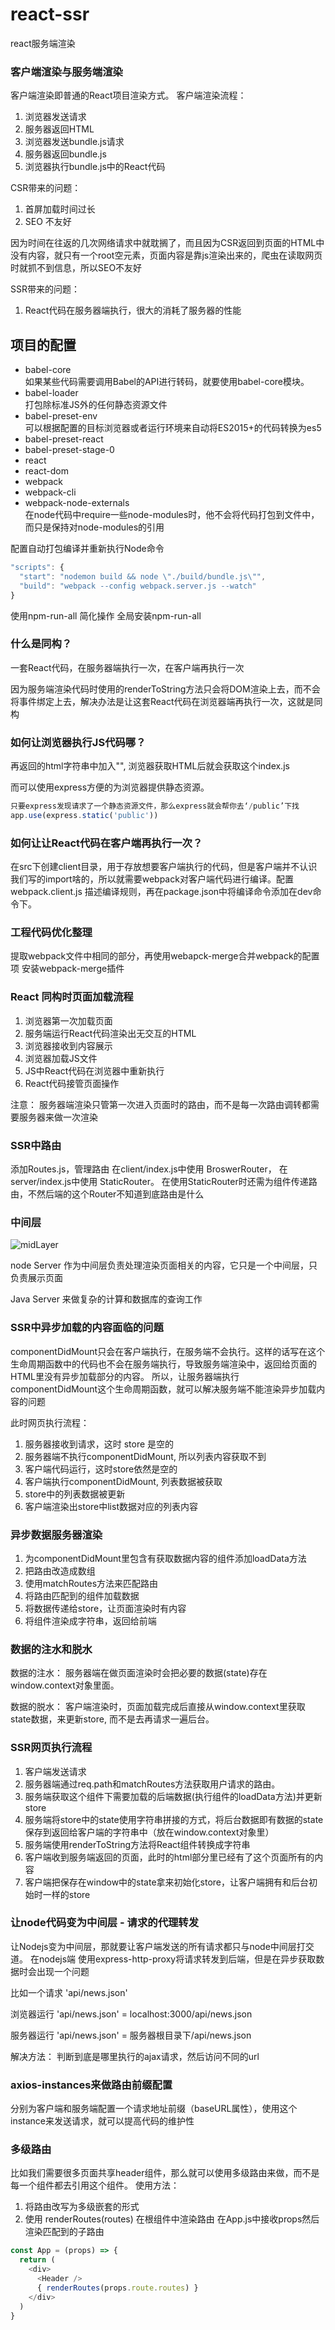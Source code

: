 # react-ssr
react服务端渲染

### 客户端渲染与服务端渲染
客户端渲染即普通的React项目渲染方式。
客户端渲染流程：
1. 浏览器发送请求
2. 服务器返回HTML
3. 浏览器发送bundle.js请求
4. 服务器返回bundle.js
5. 浏览器执行bundle.js中的React代码

CSR带来的问题：
1. 首屏加载时间过长
2. SEO 不友好

因为时间在往返的几次网络请求中就耽搁了，而且因为CSR返回到页面的HTML中没有内容，就只有一个root空元素，页面内容是靠js渲染出来的，爬虫在读取网页时就抓不到信息，所以SEO不友好

SSR带来的问题：
1. React代码在服务器端执行，很大的消耗了服务器的性能


## 项目的配置

 - babel-core      
    如果某些代码需要调用Babel的API进行转码，就要使用babel-core模块。
 - babel-loader     
    打包除标准JS外的任何静态资源文件
 - babel-preset-env  
    可以根据配置的目标浏览器或者运行环境来自动将ES2015+的代码转换为es5
 - babel-preset-react
 - babel-preset-stage-0
 - react
 - react-dom
 - webpack
 - webpack-cli
 - webpack-node-externals  
    在node代码中require一些node-modules时，他不会将代码打包到文件中，而只是保持对node-modules的引用


配置自动打包编译并重新执行Node命令
```js
"scripts": {
  "start": "nodemon build && node \"./build/bundle.js\"",
  "build": "webpack --config webpack.server.js --watch"
}
```

使用npm-run-all 简化操作
全局安装npm-run-all


### 什么是同构？
一套React代码，在服务器端执行一次，在客户端再执行一次

因为服务端渲染代码时使用的renderToString方法只会将DOM渲染上去，而不会将事件绑定上去，解决办法是让这套React代码在浏览器端再执行一次，这就是同构


### 如何让浏览器执行JS代码哪？
再返回的html字符串中加入"<script src='/index.js'></script>", 浏览器获取HTML后就会获取这个index.js

而可以使用express方便的为浏览器提供静态资源。
```js
只要express发现请求了一个静态资源文件，那么express就会帮你去‘/public’下找
app.use(express.static('public'))
```


### 如何让让React代码在客户端再执行一次？
在src下创建client目录，用于存放想要客户端执行的代码，但是客户端并不认识我们写的import啥的，所以就需要webpack对客户端代码进行编译。配置webpack.client.js 描述编译规则，再在package.json中将编译命令添加在dev命令下。


### 工程代码优化整理
提取webpack文件中相同的部分，再使用webapck-merge合并webpack的配置项
安装webpack-merge插件


### React 同构时页面加载流程
1. 浏览器第一次加载页面
2. 服务端运行React代码渲染出无交互的HTML
3. 浏览器接收到内容展示
4. 浏览器加载JS文件
5. JS中React代码在浏览器中重新执行
6. React代码接管页面操作

注意：
服务器端渲染只管第一次进入页面时的路由，而不是每一次路由调转都需要服务器来做一次渲染


### SSR中路由
添加Routes.js，管理路由
在client/index.js中使用 BroswerRouter，
在server/index.js中使用 StaticRouter。
在使用StaticRouter时还需为组件传递路由，不然后端的这个Router不知道到底路由是什么


### 中间层
![midLayer](img/midLayer.png)

node Server 作为中间层负责处理渲染页面相关的内容，它只是一个中间层，只负责展示页面

Java Server 来做复杂的计算和数据库的查询工作


### SSR中异步加载的内容面临的问题
componentDidMount只会在客户端执行，在服务端不会执行。这样的话写在这个生命周期函数中的代码也不会在服务端执行，导致服务端渲染中，返回给页面的HTML里没有异步加载部分的内容。
所以，让服务器端执行componentDidMount这个生命周期函数，就可以解决服务端不能渲染异步加载内容的问题


此时网页执行流程：
1. 服务器接收到请求，这时 store 是空的
2. 服务器端不执行componentDidMount, 所以列表内容获取不到
3. 客户端代码运行，这时store依然是空的
4. 客户端执行componentDidMount, 列表数据被获取
5. store中的列表数据被更新
6. 客户端渲染出store中list数据对应的列表内容


### 异步数据服务器渲染

1. 为componentDidMount里包含有获取数据内容的组件添加loadData方法
2. 把路由改造成数组
3. 使用matchRoutes方法来匹配路由
4. 将路由匹配到的组件加载数据
5. 将数据传递给store，让页面渲染时有内容
6. 将组件渲染成字符串，返回给前端


### 数据的注水和脱水

数据的注水： 服务器端在做页面渲染时会把必要的数据(state)存在window.context对象里面。

数据的脱水： 客户端渲染时，页面加载完成后直接从window.context里获取state数据，来更新store, 而不是去再请求一遍后台。


### SSR网页执行流程
1. 客户端发送请求
2. 服务器端通过req.path和matchRoutes方法获取用户请求的路由。
3. 服务端获取这个组件下需要加载的后端数据(执行组件的loadData方法)并更新store
4. 服务端将store中的state使用字符串拼接的方式，将后台数据即有数据的state保存到返回给客户端的字符串中（放在window.context对象里）
5. 服务端使用renderToString方法将React组件转换成字符串
6. 客户端收到服务端返回的页面，此时的html部分里已经有了这个页面所有的内容
7. 客户端把保存在window中的state拿来初始化store，让客户端拥有和后台初始时一样的store



### 让node代码变为中间层 - 请求的代理转发
让Nodejs变为中间层，那就要让客户端发送的所有请求都只与node中间层打交道。
在nodejs端 使用express-http-proxy将请求转发到后端，但是在异步获取数据时会出现一个问题

比如一个请求 'api/news.json'

浏览器运行
'api/news.json' = localhost:3000/api/news.json

服务器运行
'api/news.json' = 服务器根目录下/api/news.json

解决方法：
判断到底是哪里执行的ajax请求，然后访问不同的url


### axios-instances来做路由前缀配置
分别为客户端和服务端配置一个请求地址前缀（baseURL属性），使用这个instance来发送请求，就可以提高代码的维护性 


### 多级路由
比如我们需要很多页面共享header组件，那么就可以使用多级路由来做，而不是每一个组件都去引用这个组件。
使用方法：
1. 将路由改写为多级嵌套的形式
2. 使用 renderRoutes(routes) 在根组件中渲染路由
在App.js中接收props然后渲染匹配到的子路由
```js
const App = (props) => {
  return (
    <div>
      <Header />
      { renderRoutes(props.route.routes) }
    </div>
  )
}
```
